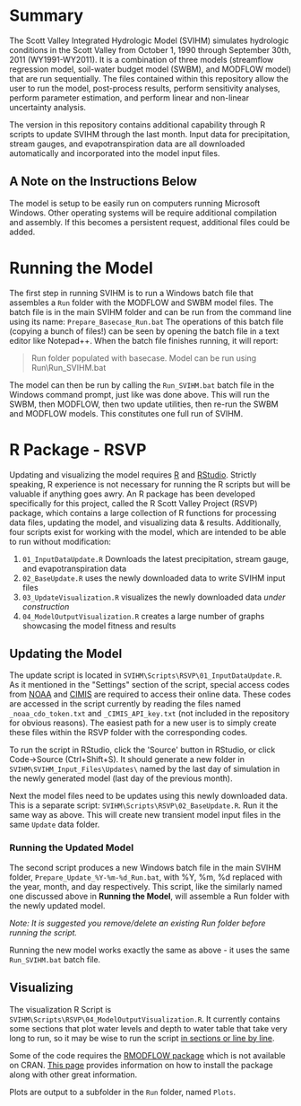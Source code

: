 # Summary
The Scott Valley Integrated Hydrologic Model (SVIHM) simulates hydrologic conditions in the Scott Valley from October 1, 1990 through September 30th, 2011 (WY1991-WY2011). It is a combination of three models (streamflow regression model, soil-water budget model (SWBM), and MODFLOW model) that are run sequentially. The files contained within this repository allow the user to run the model, post-process results, perform sensitivity analyses, perform parameter estimation, and perform linear and non-linear uncertainty analysis.

The version in this repository contains additional capability through R scripts to update SVIHM through the last month. Input data for precipitation, stream gauges, and evapotranspiration data are all downloaded automatically and incorporated into the model input files.

## A Note on the Instructions Below
The model is setup to be easily run on computers running Microsoft Windows. Other operating systems will be require additional compilation and assembly. If this becomes a persistent request, additional files could be added.

# Running the Model
The first step in running SVIHM is to run a Windows batch file that assembles a `Run` folder with the MODFLOW and SWBM model files. The batch file is in the main SVIHM folder and can be run from the command line using its name:
`
Prepare_Basecase_Run.bat
`
The operations of this batch file (copying a bunch of files!) can be seen by opening the batch file in a text editor like Notepad++. When the batch file finishes running, it will report:

> Run folder populated with basecase. Model can be run using Run\Run_SVIHM.bat

The model can then be run by calling the `Run_SVIHM.bat` batch file in the Windows command prompt, just like was done above. This will run the SWBM, then MODFLOW, then two update utilities, then re-run the SWBM and MODFLOW models. This constitutes one full run of SVIHM.

# R Package - RSVP
Updating and visualizing the model requires [R](https://cran.r-project.org/) and [RStudio](https://www.rstudio.com/). Strictly speaking, R experience is not necessary for running the R scripts but will be valuable if anything goes awry. An R package has been developed specifically for this project, called the R Scott Valley Project (RSVP) package, which contains a large collection of R functions for processing data files, updating the model, and visualizing data & results. Additionally, four scripts exist for working with the model, which are intended to be able to run without modification:

1. `01_InputDataUpdate.R` Downloads the latest precipitation, stream gauge, and evapotranspiration data
2. `02_BaseUpdate.R` uses the newly downloaded data to write SVIHM input files
3. `03_UpdateVisualization.R` visualizes the newly downloaded data *under construction*
4. `04_ModelOutputVisualization.R` creates a large number of graphs showcasing the model fitness and results

## Updating the Model
The update script is located in `SVIHM\Scripts\RSVP\01_InputDataUpdate.R`. As it mentioned in the "Settings" section of the script, special access codes from [NOAA](https://www.ncdc.noaa.gov/cdo-web/webservices/v2) and [CIMIS](https://cimis.water.ca.gov/) are required to access their online data. These codes are accessed in the script currently by reading the files named `_noaa_cdo_token.txt` and `_CIMIS_API_key.txt` (not included in the repository for obvious reasons). The easiest path for a new user is to simply create these files within the RSVP folder with the corresponding codes.

To run the script in RStudio, click the 'Source' button in RStudio, or click Code->Source (Ctrl+Shift+S). It should generate a new folder in `SVIHM\SVIHM_Input_Files\Updates\` named by the last day of simulation in the newly generated model (last day of the previous month).

Next the model files need to be updates using this newly downloaded data. This is a separate script: `SVIHM\Scripts\RSVP\02_BaseUpdate.R`. Run it the same way as above. This will create new transient model input files in the same `Update` data folder.

### Running the Updated Model
The second script produces a new Windows batch file in the main SVIHM folder, `Prepare_Update_%Y-%m-%d_Run.bat`, with %Y, %m, %d replaced with the year, month, and day respectively. This script, like the similarly named one discussed above in **Running the Model**, will assemble a Run folder with the newly updated model.

*Note: It is suggested you remove/delete an existing Run folder before running the script.*

Running the new model works exactly the same as above - it uses the same `Run_SVIHM.bat` batch file.

## Visualizing
The visualization R Script is `SVIHM\Scripts\RSVP\04_ModelOutputVisualization.R`. It currently contains some sections that plot water levels and depth to water table that take very long to run, so it may be wise to run the script [in sections or line by line](https://support.rstudio.com/hc/en-us/articles/200484448-Editing-and-Executing-Code-in-the-RStudio-IDE#executing).

Some of the code requires the [RMODFLOW package](https://github.com/rogiersbart/RMODFLOW) which is not available on CRAN. [This page](https://rogiersbart.github.io/RMODFLOW/) provides information on how to install the package along with other great information.

Plots are output to a subfolder in the `Run` folder, named `Plots`.
